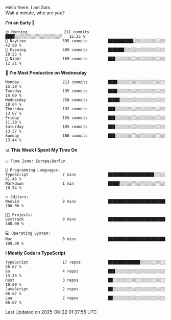 Hello there, I am Sam.  
Wait a minute, who are you?
  
<!--START_SECTION:waka-->
**I'm an Early 🐤** 

```text
🌞 Morning                211 commits         ████░░░░░░░░░░░░░░░░░░░░░   15.25 % 
🌆 Daytime                595 commits         ███████████░░░░░░░░░░░░░░   42.99 % 
🌃 Evening                409 commits         ███████░░░░░░░░░░░░░░░░░░   29.55 % 
🌙 Night                  169 commits         ███░░░░░░░░░░░░░░░░░░░░░░   12.21 % 
```
📅 **I'm Most Productive on Wednesday** 

```text
Monday                   213 commits         ████░░░░░░░░░░░░░░░░░░░░░   15.39 % 
Tuesday                  195 commits         ████░░░░░░░░░░░░░░░░░░░░░   14.09 % 
Wednesday                258 commits         █████░░░░░░░░░░░░░░░░░░░░   18.64 % 
Thursday                 192 commits         ███░░░░░░░░░░░░░░░░░░░░░░   13.87 % 
Friday                   155 commits         ███░░░░░░░░░░░░░░░░░░░░░░   11.20 % 
Saturday                 185 commits         ███░░░░░░░░░░░░░░░░░░░░░░   13.37 % 
Sunday                   186 commits         ███░░░░░░░░░░░░░░░░░░░░░░   13.44 % 
```


📊 **This Week I Spent My Time On** 

```text
🕑︎ Time Zone: Europe/Berlin

💬 Programming Languages: 
TypeScript               7 mins              ████████████████████░░░░░   81.46 % 
Markdown                 1 min               █████░░░░░░░░░░░░░░░░░░░░   18.54 % 

🔥 Editors: 
Neovim                   8 mins              █████████████████████████   100.00 % 

🐱‍💻 Projects: 
psytrack                 8 mins              █████████████████████████   100.00 % 

💻 Operating System: 
Mac                      8 mins              █████████████████████████   100.00 % 
```

**I Mostly Code in TypeScript** 

```text
TypeScript               17 repos            ██████████████░░░░░░░░░░░   56.67 % 
Go                       4 repos             ███░░░░░░░░░░░░░░░░░░░░░░   13.33 % 
Rust                     3 repos             ██░░░░░░░░░░░░░░░░░░░░░░░   10.00 % 
JavaScript               2 repos             ██░░░░░░░░░░░░░░░░░░░░░░░   06.67 % 
Lua                      2 repos             ██░░░░░░░░░░░░░░░░░░░░░░░   06.67 % 
```




 Last Updated on 2025-08-22 01:37:55 UTC
<!--END_SECTION:waka-->
